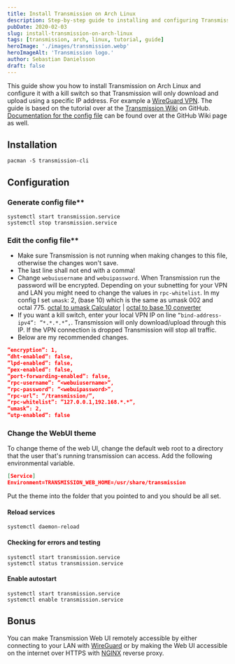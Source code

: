 ```yaml
---
title: Install Transmission on Arch Linux
description: Step-by-step guide to installing and configuring Transmission on Arch Linux, including VPN kill switch setup and Web UI customization.
pubDate: 2020-02-03
slug: install-transmission-on-arch-linux
tags: [transmission, arch, linux, tutorial, guide]
heroImage: './images/transmission.webp'
heroImageAlt: 'Transmission logo.'
author: Sebastian Danielsson
draft: false
---
```


This guide show you how to install Transmission on Arch Linux and configure it with a kill switch so that Transmission will only download and upload using a specific IP address. For example a [WireGuard VPN](/install-wireguard-client-on-arch-linux). The guide is based on the tutorial over at the [Transmission Wiki](https://github.com/transmission/transmission/wiki) on GitHub. [Documentation for the config file](https://github.com/transmission/transmission/wiki/Editing-Configuration-Files) can be found over at the GitHub Wiki page as well.

<!--truncate-->

## Installation

```shell
pacman -S transmission-cli
```

## Configuration

### Generate config file\*\*

```shell
systemctl start transmission.service
systemctl stop transmission.service
```

### Edit the config file\*\*

- Make sure Transmission is not running when making changes to this file, otherwise the changes won't save.
- The last line shall not end with a comma!
- Change `webuiusername` and `webuipassword`. When Transmission run the password will be encrypted. Depending on your subnetting for your VPN and LAN you might need to change the values in `rpc-whitelist`. In my config I set `umask`: 2, (base 10) which is the same as umask 002 and octal 775. [octal to umask Calculator](https://www.wintelguy.com/umask-calc.pl) | [octal to base 10 converter](https://www.rapidtables.com/convert/number/octal-to-decimal.html)
- If you want a kill switch, enter your local VPN IP on line `”bind-address-ipv4”: ”*.*.*.*”,`. Transmission will only download/upload through this IP. If the VPN connection is dropped Transmission will stop all traffic.
- Below are my recommended changes.

```json title="/var/lib/transmission/.config/transmission-daemon/settings.json"
”encryption”: 1,
”dht-enabled”: false,
”lpd-enabled”: false,
”pex-enabled”: false,
”port-forwarding-enabled”: false,
”rpc-username”: ”<webuiusername>”,
”rpc-password”: ”<webuipassword>”,
”rpc-url”: ”/transmission/”,
”rpc-whitelist”: ”127.0.0.1,192.168.*.*”,
”umask”: 2,
”utp-enabled”: false
```

### Change the WebUI theme

To change theme of the web UI, change the default web root to a directory that the user that's running transmission can access. Add the following environmental variable.

```json title="/lib/systemd/system/multi-user.target.wants/transmission.service"
[Service]
Environment=TRANSMISSION_WEB_HOME=/usr/share/transmission
```

Put the theme into the folder that you pointed to and you should be all set.

#### Reload services

```shell
systemctl daemon-reload
```

#### Checking for errors and testing

```shell
systemctl start transmission.service
systemctl status transmission.service
```

#### Enable autostart

```shell
systemctl start transmission.service
systemctl enable transmission.service
```

## Bonus

You can make Transmission Web UI remotely accessible by either connecting to your LAN with [WireGuard](/install-wireguard-client-on-arch-linux) or by making the Web UI accessible on the internet over HTTPS with [NGINX](/install-nginx-on-arch-linux/) reverse proxy.
